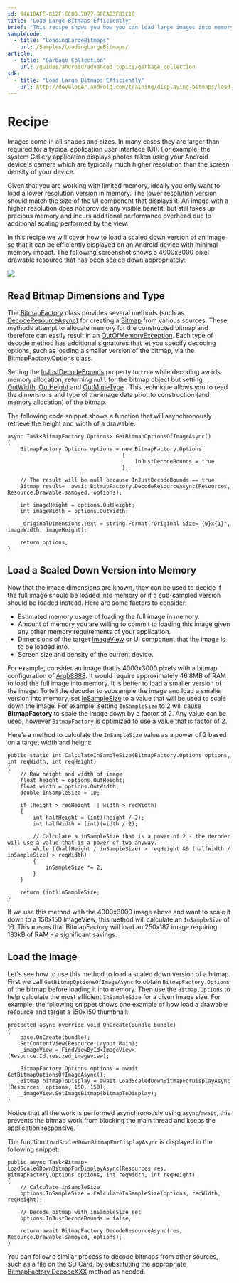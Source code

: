 ```yaml
---
id: 94A1BAFE-812F-CC0B-7D77-9FFA03FB1C1C
title: "Load Large Bitmaps Efficiently"
brief: "This recipe shows you how you can load large images into memory without the application throwing an OutOfMemoryException by loading a smaller subsampled version in memory."
samplecode:
  - title: "LoadingLargeBitmaps" 
    url: /Samples/LoadingLargeBitmaps/
article:
  - title: "Garbage Collection" 
    url: /guides/android/advanced_topics/garbage_collection
sdk:
  - title: "Load Large Bitmaps Efficiently" 
    url: http://developer.android.com/training/displaying-bitmaps/load-bitmap.html
---
```


# Recipe

Images come in all shapes and sizes. In many cases they are larger than required for a typical application user interface (UI). For example, the system Gallery application displays photos taken using your Android device's camera which are typically much higher resolution than the screen density of your device.

Given that you are working with limited memory, ideally you only want to load a lower resolution version in memory. The lower resolution version should match the size of the UI component that displays it. An image with a higher resolution does not provide any visible benefit, but still takes up precious memory and incurs additional performance overhead due to additional scaling performed by the view.

In this recipe we will cover how to load a scaled down version of an image so that it can be efficiently displayed on an Android device with minimal memory impact. The following screenshot shows a 4000x3000 pixel drawable resource that has been scaled down appropriately:

![](Images/image01.png)

## Read Bitmap Dimensions and Type

The [BitmapFactory](/api/type/Android.Graphics.BitmapFactory/) class provides several methods (such as [DecodeResourceAsync](/api/type/Android.Graphics.BitmapFactory/)) for creating a [Bitmap](/api/type/Android.Graphics.Bitmap/) from various sources. These methods attempt to allocate memory for the constructed bitmap and therefore can easily result in an [OutOfMemoryException](/api/type/System.OutOfMemoryException/). Each type of decode method has additional signatures that let you specify decoding options, such as loading a smaller version of the bitmap,  via the [BitmapFactory.Options](/api/type/Android.Graphics.BitmapFactory/%2bOptions) class.

Setting the [InJustDecodeBounds](/api/property/Android.Graphics.BitmapFactory+Options.InJustDecodeBounds/) property to `true` while decoding avoids memory allocation, returning `null` for the bitmap object but setting [OutWidth](/api/property/Android.Graphics.BitmapFactory+Options.OutWidth/), [ OutHeight](/api/property/Android.Graphics.BitmapFactory+Options.OutHeight/) and [ OutMimeType](/api/property/Android.Graphics.BitmapFactory+Options.OutMimeType/) . This technique allows you to read the dimensions and type of the image data prior to construction (and memory allocation) of the bitmap.

The following code snippet shows a function that will asynchronously retrieve the height and width of a drawable:

    async Task<BitmapFactory.Options> GetBitmapOptionsOfImageAsync()
    {
        BitmapFactory.Options options = new BitmapFactory.Options
                                        {
                                            InJustDecodeBounds = true
                                        };

        // The result will be null because InJustDecodeBounds == true.
        Bitmap result=  await BitmapFactory.DecodeResourceAsync(Resources, Resource.Drawable.samoyed, options);

        int imageHeight = options.OutHeight;
        int imageWidth = options.OutWidth;

        _originalDimensions.Text = string.Format("Original Size= {0}x{1}", imageWidth, imageHeight);

        return options;
    }

## Load a Scaled Down Version into Memory

Now that the image dimensions are known, they can be used to decide if the full image should be loaded into memory or if a sub-sampled version should be loaded instead. Here are some factors to consider:

* Estimated memory usage of loading the full image in memory.
* Amount of memory you are willing to commit to loading this image given any other memory requirements of your application.
* Dimensions of the target  [ ImageView](/api/type/Android.Widget.ImageView/)  or UI component that the image is to be loaded into.
* Screen size and density of the current device.

For example, consider an image that is 4000x3000 pixels with a bitmap configuration of [Argb8888](/api/property/Android.Graphics.Bitmap+Config.Argb8888/). It would require approximately 46.8MB of RAM to load the full image into memory. It is better to load a smaller version of the image. To tell the decoder to subsample the image and load a smaller version into memory, set [InSampleSize](/api/property/Android.Graphics.BitmapFactory+Options.InSampleSize/) to a value that will be used to scale down the image. For example, setting `InSampleSize` to 2 will cause **BitmapFactory** to scale the image down by a factor of 2. Any value can be used, however `BitmapFactory` is optimized to use a value that is factor of 2.

Here’s a method to calculate the `InSampleSize` value as a power of 2 based on a target width and height:

    public static int CalculateInSampleSize(BitmapFactory.Options options, int reqWidth, int reqHeight)
    {
        // Raw height and width of image
        float height = options.OutHeight;
        float width = options.OutWidth;
        double inSampleSize = 1D;

        if (height > reqHeight || width > reqWidth)
        {
            int halfHeight = (int)(height / 2);
            int halfWidth = (int)(width / 2);

            // Calculate a inSampleSize that is a power of 2 - the decoder will use a value that is a power of two anyway.
            while ((halfHeight / inSampleSize) > reqHeight && (halfWidth / inSampleSize) > reqWidth)
            {
                inSampleSize *= 2;
            }
        }

        return (int)inSampleSize;
    }

If we use this method with the 4000x3000 image above and want to scale it down to a 150x150 ImageView, this method will calculate an `InSampleSize` of 16. This means that BitmapFactory will load an 250x187 image requiring 183kB of RAM &#x2013; a significant savings.

## Load the Image

Let's see how to use this method to load a scaled down version of a bitmap. First we call `GetBitmapOptionsOfImageAsync` to obtain `BitmapFactory.Options` of the bitmap before loading it into memory. Then use the `Bitmap.Options` to help calculate the most efficient `InSampleSize` for a given image size. For example, the following snippet shows one example of how load a drawable resource and target a 150x150 thumbnail:

    protected async override void OnCreate(Bundle bundle)
    {
        base.OnCreate(bundle);
        SetContentView(Resource.Layout.Main);
        _imageView = FindViewById<ImageView>(Resource.Id.resized_imageview);

        BitmapFactory.Options options = await GetBitmapOptionsOfImageAsync();
        Bitmap bitmapToDisplay = await LoadScaledDownBitmapForDisplayAsync (Resources, options, 150, 150);
        _imageView.SetImageBitmap(bitmapToDisplay);
    }

Notice that all the work is performed asynchronously using `async`/`await`, this prevents the bitmap work from blocking the main thread and keeps the application responsive.

The function `LoadScaledDownBitmapForDisplayAsync` is displayed in the following snippet:

    public async Task<Bitmap> LoadScaledDownBitmapForDisplayAsync(Resources res, BitmapFactory.Options options, int reqWidth, int reqHeight)
    {
        // Calculate inSampleSize
        options.InSampleSize = CalculateInSampleSize(options, reqWidth, reqHeight);

        // Decode bitmap with inSampleSize set
        options.InJustDecodeBounds = false;

        return await BitmapFactory.DecodeResourceAsync(res, Resource.Drawable.samoyed, options);
    }


You can follow a similar process to decode bitmaps from other sources, such as a file on the SD Card, by substituting the appropriate [BitmapFactory.DecodeXXX](/api/type/Android.Graphics.BitmapFactory/%2fM) method as needed.

